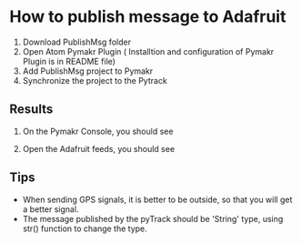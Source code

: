 # How to publish message to Adafruit

1. Download PublishMsg folder 
2. Open Atom Pymakr Plugin ( Installtion and configuration of Pymakr Plugin is in README file)
3. Add PublishMsg project to Pymakr
4. Synchronize the project to the Pytrack

## Results
1. On the Pymakr Console, you should see


2. Open the Adafruit feeds, you should see


## Tips

* When sending GPS signals, it is better to be outside, so that you will get a better signal.
* The message published by the pyTrack should be 'String' type, using str() function to change the type.
